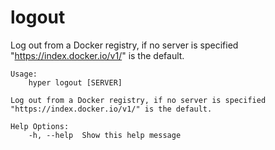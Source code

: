 # logout

Log out from a Docker registry, if no server is specified "https://index.docker.io/v1/" is the default.

```
Usage:
	hyper logout [SERVER]

Log out from a Docker registry, if no server is specified "https://index.docker.io/v1/" is the default.

Help Options:
	-h, --help  Show this help message

```
